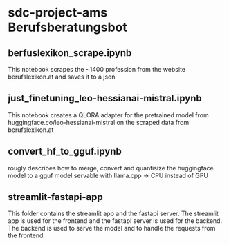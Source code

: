 # sdc-project-ams Berufsberatungsbot

## berfuslexikon_scrape.ipynb
This notebook scrapes the ~1400 profession from the website berufslexikon.at and saves it to a json

## just_finetuning_leo-hessianai-mistral.ipynb
This notebook creates a QLORA adapter for the pretrained model from huggingface.co/leo-hessianai-mistral on the scraped data from berufslexikon.at

## convert_hf_to_gguf.ipynb
rougly describes how to merge, convert and quantisize the huggingface model to a gguf model servable with llama.cpp -> CPU instead of GPU

## streamlit-fastapi-app
This folder contains the streamlit app and the fastapi server. The streamlit app is used for the frontend and the fastapi server is used for the backend. The backend is used to serve the model and to handle the requests from the frontend.
